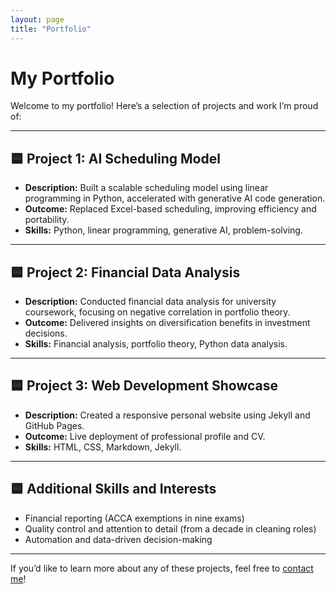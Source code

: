 ```yaml
---
layout: page
title: "Portfolio"
---
```


# My Portfolio

Welcome to my portfolio! Here’s a selection of projects and work I’m proud of:

---

## 🟦 Project 1: AI Scheduling Model

- **Description:** Built a scalable scheduling model using linear programming in Python, accelerated with generative AI code generation.  
- **Outcome:** Replaced Excel-based scheduling, improving efficiency and portability.  
- **Skills:** Python, linear programming, generative AI, problem-solving.

---

## 🟦 Project 2: Financial Data Analysis

- **Description:** Conducted financial data analysis for university coursework, focusing on negative correlation in portfolio theory.  
- **Outcome:** Delivered insights on diversification benefits in investment decisions.  
- **Skills:** Financial analysis, portfolio theory, Python data analysis.

---

## 🟦 Project 3: Web Development Showcase

- **Description:** Created a responsive personal website using Jekyll and GitHub Pages.  
- **Outcome:** Live deployment of professional profile and CV.  
- **Skills:** HTML, CSS, Markdown, Jekyll.

---

## 🟦 Additional Skills and Interests

- Financial reporting (ACCA exemptions in nine exams)
- Quality control and attention to detail (from a decade in cleaning roles)
- Automation and data-driven decision-making

---

If you’d like to learn more about any of these projects, feel free to [contact me](mailto:amcb.home@gmail.com)!



